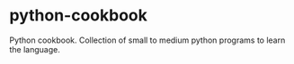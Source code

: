 # python-cookbook
Python cookbook. Collection of small to medium python programs to learn the language.
